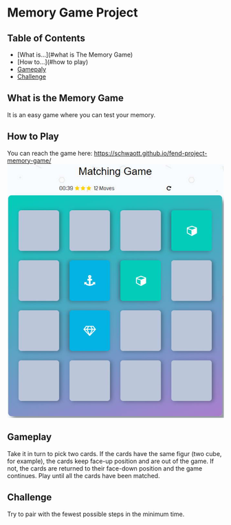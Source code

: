 # Memory Game Project

## Table of Contents

* [What is...](#what is The Memory Game)
* [How to...](#how to play)
* [Gamepaly](#gameplay)
* [Challenge](#challenge)

## What is the Memory Game

It is an easy game where you can test your memory.

## How to Play

You can reach the game here: https://schwaott.github.io/fend-project-memory-game/
![snippet](img/crop.jpg)

## Gameplay

Take it in turn to pick two cards. If the cards have the same figur (two cube, for example), the cards keep face-up position and are out of the game. If not, the cards are returned to their face-down position and the game continues. Play until all the cards have been matched.

## Challenge

Try to pair with the fewest possible steps in the minimum time.
